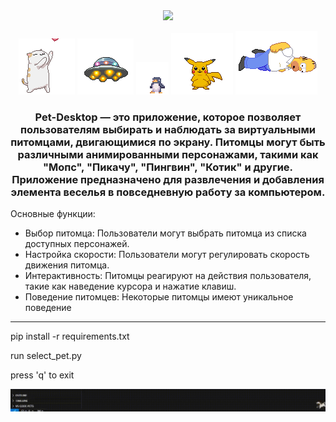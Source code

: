 <div id="header" align="center">
 <img src="https://github.com/user-attachments/assets/65851c97-080f-4bac-b288-193f5c410511" />
  
![SCREEN2!](gifs/6no.gif)
![SCREEN3!](gifs/Vp3M.gif)
![SCREEN4!](gifs/Z5cP.gif)
![SCREEN5!](gifs/6vw5.gif)
![SCREEN6!](gifs/6md.gif)

### Pet-Desktop — это приложение, которое позволяет пользователям выбирать и наблюдать за виртуальными питомцами, двигающимися по экрану. Питомцы могут быть различными анимированными персонажами, такими как "Мопс", "Пикачу", "Пингвин", "Котик" и другие. Приложение предназначено для развлечения и добавления элемента веселья в повседневную работу за компьютером.

</div>

Основные функции:
- Выбор питомца: Пользователи могут выбрать питомца из списка доступных персонажей.
- Настройка скорости: Пользователи могут регулировать скорость движения питомца.
- Интерактивность: Питомцы реагируют на действия пользователя, такие как наведение курсора и нажатие клавиш.
- Поведение питомцев: Некоторые питомцы имеют уникальное поведение
---
pip install -r requirements.txt

run select_pet.py

press 'q' to exit



![SCREEN1!](gifs/line_dog_gif.gif)
